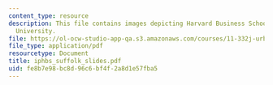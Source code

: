 ```yaml
---
content_type: resource
description: This file contains images depicting Harvard Business School and Suffolk
  University.
file: https://ol-ocw-studio-app-qa.s3.amazonaws.com/courses/11-332j-urban-design-fall-2003/fe8b7e98bc8d96c6bf4f2a8d1e57fba5_iphbs_suffolk_slides.pdf
file_type: application/pdf
resourcetype: Document
title: iphbs_suffolk_slides.pdf
uid: fe8b7e98-bc8d-96c6-bf4f-2a8d1e57fba5
---
```

